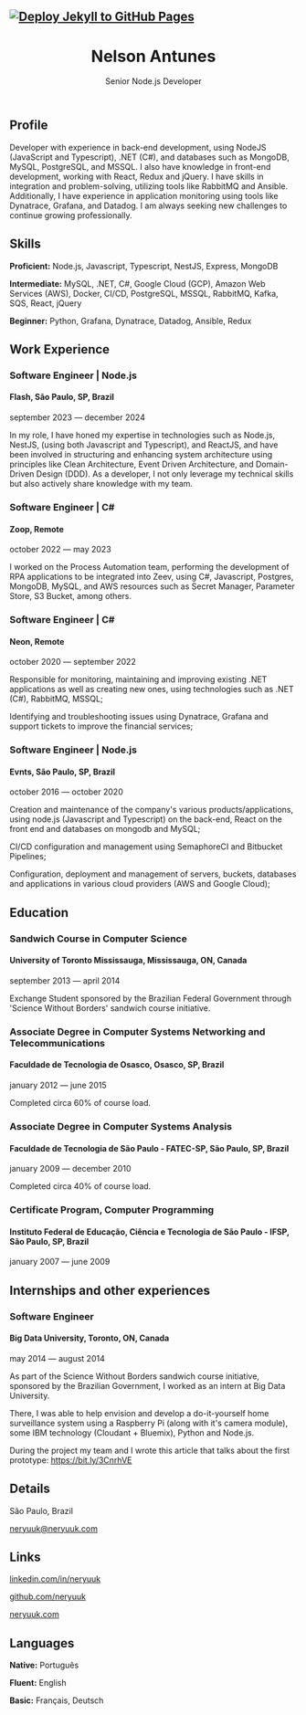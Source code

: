 [![Deploy Jekyll to GitHub Pages](https://github.com/neryuuk/neryuuk.github.io/actions/workflows/build-deploy.yml/badge.svg)](https://github.com/neryuuk/neryuuk.github.io/actions/workflows/build-deploy.yml)
---

<header>
  <div>
    <h1>Nelson Antunes</h1>
    <p>Senior Node.js Developer</p>
  </div>
</header>
<section>
  <h2>Profile</h2>
  <p>Developer with experience in back-end development, using NodeJS (JavaScript and Typescript), .NET (C#), and databases such as MongoDB, MySQL, PostgreSQL, and MSSQL. I also have knowledge in front-end development, working with React, Redux and jQuery. I have skills in integration and problem-solving, utilizing tools like RabbitMQ and Ansible. Additionally, I have experience in application monitoring using tools like Dynatrace, Grafana, and Datadog. I am always seeking new challenges to continue growing professionally.</p>
</section>
<section>
  <h2>Skills</h2>
  <p><strong>Proficient:</strong> Node.js, Javascript, Typescript, NestJS, Express, MongoDB</p>
  <p><strong>Intermediate:</strong> MySQL, .NET, C#, Google Cloud (GCP), Amazon Web Services (AWS), Docker, CI/CD, PostgreSQL, MSSQL, RabbitMQ, Kafka, SQS, React, jQuery</p>
  <p><strong>Beginner:</strong> Python, Grafana, Dynatrace, Datadog, Ansible, Redux</p>
</section>
<section>
  <h2>Work Experience</h2>
  <h3>Software Engineer | Node.js</h3>
  <h4>Flash, São Paulo, SP, Brazil</h4>
  <p>september 2023 — december 2024</p>
  <p>In my role, I have honed my expertise in technologies such as Node.js, NestJS, (using both Javascript and Typescript), and ReactJS, and have been involved in structuring and enhancing system architecture using principles like Clean Architecture, Event Driven Architecture, and Domain-Driven Design (DDD). As a developer, I not only leverage my technical skills but also actively share knowledge with my team.</p>
  <h3>Software Engineer | C#</h3>
  <h4>Zoop, Remote</h4>
  <p>october 2022 — may 2023</p>
  <p>I worked on the Process Automation team, performing the development of RPA applications to be integrated into Zeev, using C#, Javascript, Postgres, MongoDB, MySQL, and AWS resources such as Secret Manager, Parameter Store, S3 Bucket, among others.</p>
  <h3>Software Engineer | C#</h3>
  <h4>Neon, Remote</h4>
  <p>october 2020 — september 2022</p>
  <p>Responsible for monitoring, maintaining and improving existing .NET applications as well as creating new ones, using technologies such as .NET (C#), RabbitMQ, MSSQL;</p>
  <p>Identifying and troubleshooting issues using Dynatrace, Grafana and support tickets to improve the financial services;</p>
  <h3>Software Engineer | Node.js</h3>
  <h4>Evnts, São Paulo, SP, Brazil</h4>
  <p>october 2016 — october 2020</p>
  <p>Creation and maintenance of the company's various products/applications, using node.js (Javascript and Typescript) on the back-end, React on the front end and databases on mongodb and MySQL;</p>
  <p>CI/CD configuration and management using SemaphoreCI and Bitbucket Pipelines;</p>
  <p>Configuration, deployment and management of servers, buckets, databases and applications in various cloud providers (AWS and Google Cloud);</p>
</section>
<section>
  <h2>Education</h2>
  <h3>Sandwich Course in Computer Science</h3>
  <h4>University of Toronto Mississauga, Mississauga, ON, Canada</h4>
  <p>september 2013 — april 2014</p>
  <p>Exchange Student sponsored by the Brazilian Federal Government through 'Science Without Borders' sandwich course initiative.</p>
  <h3>Associate Degree in Computer Systems Networking and Telecommunications</h3>
  <h4>Faculdade de Tecnologia de Osasco, Osasco, SP, Brazil</h4>
  <p>january 2012 — june 2015</p>
  <p>Completed circa 60% of course load.</p>
  <h3>Associate Degree in Computer Systems Analysis</h3>
  <h4>Faculdade de Tecnologia de São Paulo - FATEC-SP, São Paulo, SP, Brazil</h4>
  <p>january 2009 — december 2010</p>
  <p>Completed circa 40% of course load.</p>
  <h3>Certificate Program, Computer Programming</h3>
  <h4>Instituto Federal de Educação, Ciência e Tecnologia de São Paulo - IFSP, São Paulo, SP, Brazil</h4>
  <p>january 2007 — june 2009</p>
</section>
<section>
  <h2>Internships and other experiences</h2>
  <h3>Software Engineer</h3>
  <h4>Big Data University, Toronto, ON, Canada</h4>
  <p>may 2014 — august 2014</p>
  <p>As part of the Science Without Borders sandwich course initiative, sponsored by the Brazilian Government, I worked as an intern at Big Data University.</p>
  <p>There, I was able to help envision and develop a do-it-yourself home surveillance system using a Raspberry Pi (along with it's camera module), some IBM technology (Cloudant + Bluemix), Python and Node.js.</p>
  <p>During the project my team and I wrote this article that talks about the first prototype: <a href='https://bit.ly/3CnrhVE' target='_blank'>https://bit.ly/3CnrhVE</a></p>
</section>
<section>
  <h2>Details</h2>
  <p><span>São Paulo, Brazil</span></p>
  <p><a href="mailto:neryuuk@neryuuk.com" target="_blank">neryuuk@neryuuk.com</a></p>
</section>
<section>
  <h2>Links</h2>
  <p><a href="https://www.linkedin.com/in/neryuuk" target="_blank">linkedin.com/in/neryuuk</a></p>
  <p><a href="https://github.com/neryuuk" target="_blank">github.com/neryuuk</a></p>
  <p><a href="https://neryuuk.com" target="_blank">neryuuk.com</a></p>
</section>
<section>
  <h2>Languages</h2>
  <p><strong>Native:</strong> Português</p>
  <p><strong>Fluent:</strong> English</p><p>
  <strong>Basic:</strong> Français, Deutsch</p>
</section>
